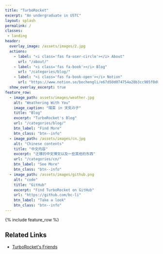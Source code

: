 ```yaml
---
title: "TurboRocket"
excerpt: "An undergraduate in USTC"
layout: splash
permalink: /
classes:
 - landing
header:
  overlay_image: /assets/images/2.jpg
  actions:
    - label: "<i class='fas fa-user-circle'></i> About"
      url: "/about/"
    - label: "<i class='fas fa-book'></i> Blog"
      url: "/categories/blog/"
    - label: "<i class='fas fa-book-open'></i> Notion"
      url: "https://www.notion.so/bochengli/e67d50d074754a28b3cc905f0d078338?v=96949b3285c241479be8ac666f1dcf59"
  show_overlay_excerpt: true
feature_row:
  - image_path: assets/images/weather.jpg
    alt: "Weathering With You"
    image_caption: "陽菜 in 天気の子"
    title: "Blog"
    excerpt: "TurboRocket's Blog"
    url: "/categories/blog/"
    btn_label: "Find More"
    btn_class: "btn--info"
  - image_path: /assets/images/cn.jpg
    alt: "Chinese contents"
    title: "中文内容"
    excerpt: "迁移的中文博文以及一些其他的东西"
    url: "/categories/cn/"
    btn_label: "See More"
    btn_class: "btn--info"
  - image_path: /assets/images/github.png
    alt: "code"
    title: "GitHub"
    excerpt: "Find TurboRocket on GitHub"
    url: "https://github.com/bc-li"
    btn_label: "Take a look"
    btn_class: "btn--info"
---
```


{% include feature_row %}

## Related Links

* [TurboRocket's Friends](https://bc-li.github.io/friends/)
<script>document.getElementById('page-title').insertAdjacentHTML('beforebegin', '<img src="/assets/images/avatar.jpg" alt="TurboRocket" class="avatar" itemprop="image" />');</script>